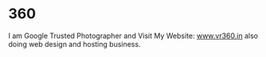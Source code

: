 # 360
I am Google Trusted Photographer and Visit My Website: www.vr360.in also doing web design and hosting business.
